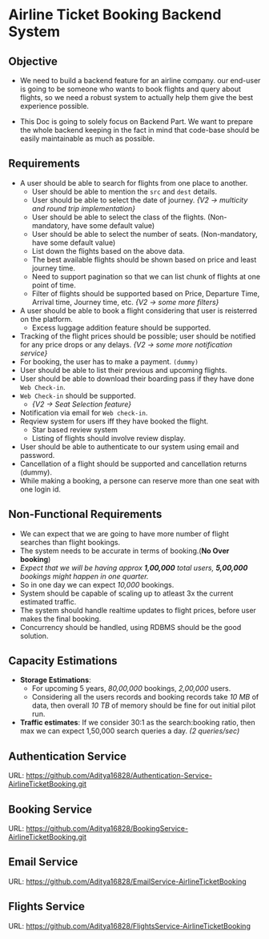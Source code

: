 # Airline Ticket Booking Backend System


## Objective
- We need to build a backend feature for an airline company. our end-user is going to be someone who wants to book flights and query about flights, so we need a robust system to actually help them give the best experience possible.

- This Doc is going to solely focus on Backend Part. We want to prepare the whole backend keeping in the fact in mind that code-base should be easily maintainable as much as possible.

## Requirements
- A user should be able to search for flights from one place to another.
    - User should be able to mention the `src` and `dest` details.
    - User should be able to select the date of journey. _{V2 -> multicity and round trip implementation}_
    - User should be able to select the class of the flights. (Non-mandatory, have some default value)
    - User should be able to select the number of seats. (Non-mandatory, have some default value)
    - List down the flights based on the above data.
    - The best available flights should be shown based on price and least journey time.
    - Need to support pagination so that we can list chunk of flights at one point of time.
    - Filter of flights should be supported based on Price, Departure Time, Arrival time, Journey time, etc. _{V2 -> some more filters}_
- A user should be able to book a flight considering that user is reisterred on the platform.
    - Excess luggage addition feature should be supported.
- Tracking of the flight prices should be possible; user should be notified for any price drops or any delays. _{V2 -> some more notification service}_
- For booking, the user has to make a payment. `(dummy)`
- User should be able to list their previous and upcoming flights.
- User should be able to download their boarding pass if they have done `Web Check-in`.
- `Web Check-in` should be supported.
    - _{V2 -> Seat Selection feature}_
- Notification via email for `Web check-in`.
- Reqview system for users iff they have booked the flight.
    - Star based review system
    - Listing of flights should involve review display.
- User should be able to authenticate to our system using email and password.
- Cancellation of a flight should be supported and cancellation returns (dummy).
- While making a booking, a persone can reserve more than one seat with one login id.


## Non-Functional Requirements
- We can expect that we are going to have more number of flight searches than flight bookings.
- The system needs to be accurate in terms of booking.(**No Over booking**)
- _Expect that we will be having approx **1,00,000** total users, **5,00,000** bookings might happen in one quarter._
- So in one day we can expect _10,000_ bookings.
- System should be capable of scaling up to atleast 3x the current estimated traffic.
- The system should handle realtime updates to flight prices, before user makes the final booking.
- Concurrency should be handled, using RDBMS should be the good solution.


## Capacity Estimations
- **Storage Estimations**:
    - For upcoming 5 years, _80,00,000_ bookings, _2,00,000_ users.
    - Considering all the users records and booking records take _10 MB_ of data, then overall _10 TB_ of memory should be fine for out initial pilot run.
- **Traffic estimates**: If we consider 30:1 as the search:booking ratio, then max we can expect 1,50,000 search queries a day. _(2 queries/sec)_


## Authentication Service
URL: <https://github.com/Aditya16828/Authentication-Service-AirlineTicketBooking.git>

## Booking Service
URL: <https://github.com/Aditya16828/BookingService-AirlineTicketBooking.git>

## Email Service
URL: <https://github.com/Aditya16828/EmailService-AirlineTicketBooking>

## Flights Service
URL: <https://github.com/Aditya16828/FlightsService-AirlineTicketBooking>
